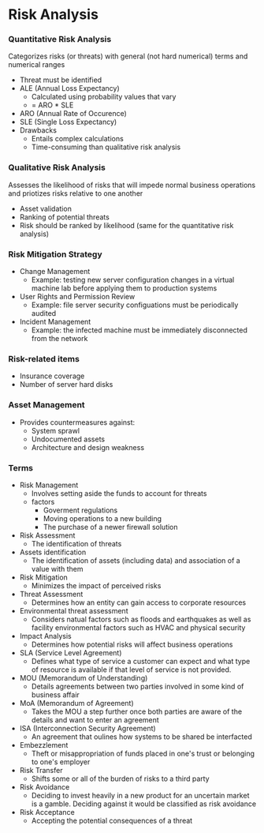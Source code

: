 # Risk Analysis

### Quantitative Risk Analysis
Categorizes risks (or threats) with general (not hard numerical) terms and numerical ranges
* Threat must be identified
* ALE (Annual Loss Expectancy)
  * Calculated using probability values that vary
  * = ARO * SLE
* ARO (Annual Rate of Occurence)
* SLE (Single Loss Expectancy)
* Drawbacks
  * Entails complex calculations
  * Time-consuming than qualitative risk analysis

### Qualitative Risk Analysis
Assesses the likelihood of risks that will impede normal business operations and priotizes risks relative to one another
* Asset validation
* Ranking of potential threats
* Risk should be ranked by likelihood (same for the quantitative risk analysis)

### Risk Mitigation Strategy
* Change Management
  * Example: testing new server configuration changes in a virtual machine lab before applying them to production systems 
* User Rights and Permission Review
  * Example: file server security configuations must be periodically audited
* Incident Management
  * Example: the infected machine must be immediately disconnected from the network

### Risk-related items
* Insurance coverage
* Number of server hard disks

### Asset Management
* Provides countermeasures against:
  * System sprawl
  * Undocumented assets
  * Architecture and design weakness

### Terms
* Risk Management
  * Involves setting aside the funds to account for threats
  * factors
    * Goverment regulations
    * Moving operations to a new building
    * The purchase of a newer firewall solution
* Risk Assessment
  * The identification of threats
* Assets identification
  * The identification of assets (including data) and association of a value with them
* Risk Mitigation
  * Minimizes the impact of perceived risks
* Threat Assessment
  * Determines how an entity can gain access to corporate resources
* Environmental threat assessment
  * Considers natual factors such as floods and earthquakes as well as facility environmental factors such as HVAC and physical security
* Impact Analysis
  * Determines how potential risks will affect business operations
* SLA (Service Level Agreement)
  * Defines what type of service a customer can expect and what type of resource is available if that level of service is not provided.
* MOU (Memorandum of Understanding)
  * Details agreements between two parties involved in some kind of business affair
* MoA (Memorandum of Agreement)
  * Takes the MOU a step further once both parties are aware of the details and want to enter an agreement
* ISA (Interconnection Security Agreement)
  * An agreement that oulines how systems to be shared be interfacted
* Embezzlement
  * Theft or misappropriation of funds placed in one's trust or belonging to one's employer
* Risk Transfer
  * Shifts some or all of the burden of risks to a third party
* Risk Avoidance
  * Deciding to invest heavily in a new product for an uncertain market is a gamble. Deciding against it would be classified as risk avoidance
* Risk Acceptance
  * Accepting the potential consequences of a threat
  
  
